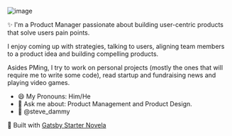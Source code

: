 ![image](https://user-images.githubusercontent.com/34410515/128337000-de8daab1-0cfa-4e72-b42d-a924f88f4c38.png)

✨ I'm a Product Manager passionate about building user-centric products that solve users pain points.

I enjoy coming up with strategies, talking to users, aligning team members to a product idea and building compelling products.

Asides PMing, I try to work on personal projects (mostly the ones that will require me to write some code), read startup and fundraising news and playing video games.

- 😄 My Pronouns: Him/He
- 💬 Ask me about: Product Management and Product Design.
- 📱 @steve_dammy


🚀 Built with [Gatsby Starter Novela](https://www.narative.co/labs/novela/)
